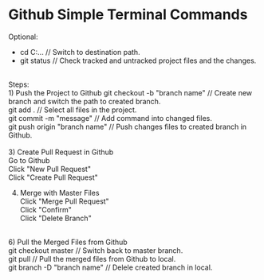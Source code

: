 # Github Simple Terminal Commands

Optional:
- cd C:\...                               // Switch to destination path. <br />
- git status                              // Check tracked and untracked project files and the changes. <br />
<br />
Steps: <br />
1) Push the Project to Github
git checkout -b "branch name"             // Create new branch and switch the path to created branch. <br />
git add .                                 // Select all files in the project. <br />
git commit -m "message"                   // Add command into changed files. <br />
git push origin "branch name"             // Push changes files to created branch in Github. <br />
<br />
3) Create Pull Request in Github <br />
Go to Github <br />
Click "New Pull Request" <br />
Click "Create Pull Request" <br />

4) Merge with Master Files <br />
Click "Merge Pull Request" <br />
Click "Confirm" <br />
Click "Delete Branch" <br />
<br />
6) Pull the Merged Files from Github <br />
git checkout master                        // Switch back to master branch. <br />
git pull                                   // Pull the merged files from Github to local. <br />
git branch -D "branch name"                // Delele created branch in local. <br />
